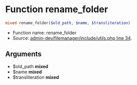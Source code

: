 Function rename_folder
===========================





```php
mixed rename_folder($old_path, $name, $transliteration)
```

* Function name: rename_folder
* Source: [admin-dev/filemanager/include/utils.php line 34](https://github.com/PrestaShop/PrestaShop/blob/1.6.0.10/admin-dev/filemanager/include/utils.php#L34).

Arguments
---------

* $old_path **mixed**
* $name **mixed**
* $transliteration **mixed**

